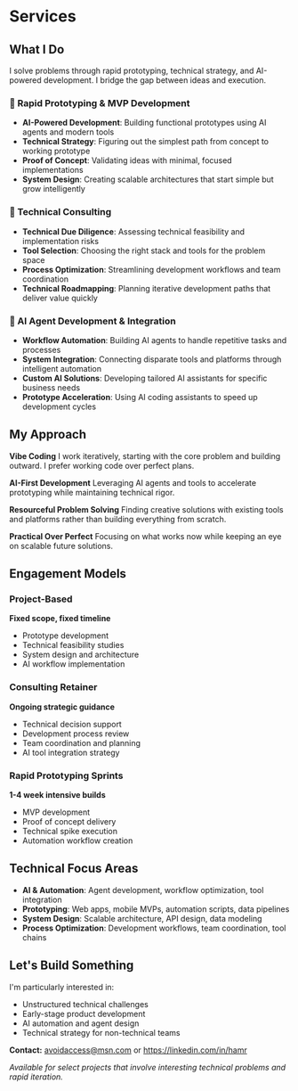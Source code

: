 # Services

## What I Do

I solve problems through rapid prototyping, technical strategy, and AI-powered development. I bridge the gap between ideas and execution.

### 🚀 Rapid Prototyping & MVP Development
- **AI-Powered Development**: Building functional prototypes using AI agents and modern tools
- **Technical Strategy**: Figuring out the simplest path from concept to working prototype
- **Proof of Concept**: Validating ideas with minimal, focused implementations
- **System Design**: Creating scalable architectures that start simple but grow intelligently

### 🔧 Technical Consulting
- **Technical Due Diligence**: Assessing technical feasibility and implementation risks
- **Tool Selection**: Choosing the right stack and tools for the problem space
- **Process Optimization**: Streamlining development workflows and team coordination
- **Technical Roadmapping**: Planning iterative development paths that deliver value quickly

### 🤖 AI Agent Development & Integration
- **Workflow Automation**: Building AI agents to handle repetitive tasks and processes
- **System Integration**: Connecting disparate tools and platforms through intelligent automation
- **Custom AI Solutions**: Developing tailored AI assistants for specific business needs
- **Prototype Acceleration**: Using AI coding assistants to speed up development cycles

## My Approach

**Vibe Coding**
I work iteratively, starting with the core problem and building outward. I prefer working code over perfect plans.

**AI-First Development**
Leveraging AI agents and tools to accelerate prototyping while maintaining technical rigor.

**Resourceful Problem Solving**
Finding creative solutions with existing tools and platforms rather than building everything from scratch.

**Practical Over Perfect**
Focusing on what works now while keeping an eye on scalable future solutions.

## Engagement Models

### Project-Based
**Fixed scope, fixed timeline**
- Prototype development
- Technical feasibility studies
- System design and architecture
- AI workflow implementation

### Consulting Retainer
**Ongoing strategic guidance**
- Technical decision support
- Development process review
- Team coordination and planning
- AI tool integration strategy

### Rapid Prototyping Sprints
**1-4 week intensive builds**
- MVP development
- Proof of concept delivery
- Technical spike execution
- Automation workflow creation

## Technical Focus Areas

- **AI & Automation**: Agent development, workflow optimization, tool integration
- **Prototyping**: Web apps, mobile MVPs, automation scripts, data pipelines
- **System Design**: Scalable architecture, API design, data modeling
- **Process Optimization**: Development workflows, team coordination, tool chains

## Let's Build Something

I'm particularly interested in:
- Unstructured technical challenges
- Early-stage product development
- AI automation and agent design
- Technical strategy for non-technical teams

**Contact:** avoidaccess@msn.com or https://linkedin.com/in/hamr

*Available for select projects that involve interesting technical problems and rapid iteration.*
